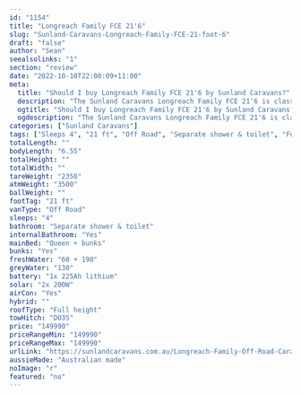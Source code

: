 ```yaml
---
id: "1154"
title: "Longreach Family FCE 21'6"
slug: "Sunland-Caravans-Longreach-Family-FCE-21-foot-6"
draft: "false"
author: "Sean"
seealsolinks: "1"
section: "review"
date: "2022-10-10T22:00:09+11:00"
meta:
  title: "Should I buy Longreach Family FCE 21'6 by Sunland Caravans?"
  description: "The Sunland Caravans Longreach Family FCE 21'6 is classed as Off Road, and sleeps 4 people. It is Australian made and comes in at 21 ft. It generally has Separate shower & toilet."
  ogtitle: "Should I buy Longreach Family FCE 21'6 by Sunland Caravans?"
  ogdescription: "The Sunland Caravans Longreach Family FCE 21'6 is classed as Off Road, and sleeps 4 people. It is Australian made and comes in at 21 ft. It generally has Separate shower & toilet."
categories: ["Sunland Caravans"]
tags: ["Sleeps 4", "21 ft", "Off Road", "Separate shower & toilet", "Full height", "Over 100k", "Australian made"]
totalLength: ""
bodyLength: "6.55"
totalHeight: ""
totalWidth: ""
tareWeight: "2350"
atmWeight: "3500"
ballWeight: ""
footTag: "21 ft"
vanType: "Off Road"
sleeps: "4"
bathroom: "Separate shower & toilet"
internalBathroom: "Yes"
mainBed: "Queen + bunks"
bunks: "Yes"
freshWater: "60 + 190"
greyWater: "130"
battery: "1x 225Ah lithium"
solar: "2x 200W"
airCon: "Yes"
hybrid: ""
roofType: "Full height"
towHitch: "DO35"
price: "149990"
priceRangeMin: "149990"
priceRangeMax: "149990"
urlLink: "https://sunlandcaravans.com.au/Longreach-Family-Off-Road-Caravan"
aussieMade: "Australian made"
noImage: "r"
featured: "no"
---
```

